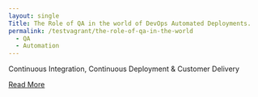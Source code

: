 ```yaml
---
layout: single
Title: The Role of QA in the world of DevOps Automated Deployments.
permalink: /testvagrant/the-role-of-qa-in-the-world
  - QA
  - Automation
---
```


Continuous Integration, Continuous Deployment & Customer Delivery

[Read More](https://medium.com/testvagrant/the-role-of-qa-in-the-world-of-devops-automated-deployments-edb9d07f93c8)